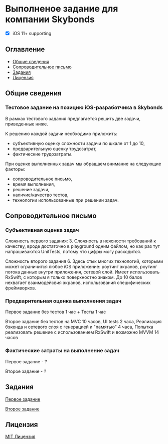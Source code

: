 # Выполненое задание для компании Skybonds

- [x] iOS 11+ supporting

## Оглавление

* [Общие сведения](README.md#common)
* [Сопроводительное письмо](README.md#message)
* [Задания](README.md#tests)
* [Лицензия](LICENSE)

## <a name="common"></a>Общие сведения

### Тестовое задание на позицию iOS-разработчика в Skybonds

В рамках тестового задания предлагается решить две задачи, приведенные ниже.

К решению каждой задачи необходимо приложить:
* субъективную оценку сложности задачи по шкале от 1 до 10,
* предварительную оценку трудозатрат,
* фактические трудозатраты.

При оценке выполненных задач мы обращаем внимание на следующие факторы:
* сопроводительное письмо,
* время выполнения,
* решение задачи,
* наличие/качество тестов,
* технологии использованные при решении задач.

## <a name="message"></a>Сопроводительное письмо

### Субъективная оценка задач

Сложность первого задания: 3. Сложность в неясности требований к качеству, вроде достаточно в playground одним файлом, 
но как раз тут напрашиваются UnitTests, потому что цифры могу расходится.

Сложность второго задания 6. Здесь стык многих технологий, которыми может ограничится любое iOS приложение: 
роутинг экранов, роутинг потока данных внутри приложения, сетевой слой. Имеет использовать RxSwift, 
с которым я только поверхностно знаком.
До 10 балов нехватает взаимодейсвия экранов, использований специфических фреймворков.

### Предварительная оценка выполнения задач

Первое задание без тестов 1 час + Тесты 1 час

Второе задание без тестов на MVC 10 часов, UI tests 2 часа, Реализация бэкенда и сетевого слоя с генерацией и "памятью" 4 часа, Попытка реализовать решение с использованием RxSwift и возможно MVVM 14 часов 

### Фактические затраты на выполнение задач


Первое задание  - ?

Второе задание - ?

## <a name="tests"></a>Задания

[Первое задание](01/README.md)

[Второе задание](02/README.md)

## <a name="license"></a>Лицензия

[MIT Лицензия](LICENSE)
